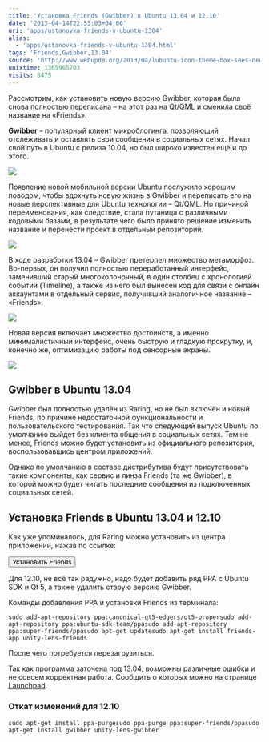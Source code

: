 ```yaml
---
title: 'Установка Friends (Gwibber) в Ubuntu 13.04 и 12.10'
date: '2013-04-14T22:55:03+04:00'
uri: 'apps/ustanovka-friends-v-ubuntu-1304'
alias: 
  - 'apps/ustanovka-friends-v-ubuntu-1304.html'
tags: 'Friends,Gwibber,13.04'
source: 'http://www.webupd8.org/2013/04/lubuntu-icon-theme-box-sees-new-release.html'
unixtime: 1365965703
visits: 8475
---
```

Рассмотрим, как установить новую версию Gwibber, которая была снова полностью переписана – на этот раз на Qt/QML и сменила своё название на «Friends».

**Gwibber** – популярный клиент микроблогинга, позволяющий отслеживать и оставлять свои сообщения в социальных сетях. Начал свой путь в Ubuntu c релиза 10.04, но был широко известен ещё и до этого.

[![](img/2013/04/14/22-00/friends-2-8649678594-o.jpg)](img/2013/04/14/22-00/friends-2-8649678594-o.jpg)

Появление новой мобильной версии Ubuntu послужило хорошим поводом, чтобы вдохнуть новую жизнь в Gwibber и переписать его на новые перспективные для Ubuntu технологии – Qt/QML. Но причиной переименования, как следствие, стала путаница с различными кодовыми базами, в результате чего было принято решение изменить название и перенести проект в отдельный репозиторий.

[![](img/2013/04/14/22-00/friends-3-8648574921-o.jpg)](img/2013/04/14/22-00/friends-3-8648574921-o.jpg)

В ходе разработки 13.04 – Gwibber претерпел множество метаморфоз. Во-первых, он получил полностью переработанный интерфейс, заменивший старый многоколоночный, в один столбец с хронологией событий (Timeline), а также из него был вынесен код для связи с онлайн аккаунтами в отдельный сервис, получивший аналогичное название – «Friends».

[![](img/2013/04/14/22-00/friends-1-8649679014-o.jpg)](img/2013/04/14/22-00/friends-1-8649679014-o.jpg)

Новая версия включает множество достоинств, а именно минималистичный интерфейс, очень быструю и гладкую прокрутку, и, конечно же, оптимизацию работы под сенсорные экраны.

[![](img/2013/04/14/22-00/friends-1-8649678844-o.jpg)](img/2013/04/14/22-00/friends-1-8649678844-o.jpg)

## Gwibber в Ubuntu 13.04

Gwibber был полностью удалён из Raring, но не был включён и новый Friends, по причине недостаточной функциональности и пользовательского тестирования. Так что следующий выпуск Ubuntu по умолчанию выйдет без клиента общения в социальных сетях. Тем не менее, Friends можно будет установить из официального репозитория, воспользовавшись центром приложений.

Однако по умолчанию в составе дистрибутива будут присутствовать такие компоненты, как сервис и линза Friends (та же Gwibber), в которой можно будет читать последние сообщения из подключенных социальных сетей.

## Установка Friends в Ubuntu 13.04 и 12.10

Как уже упоминалось, для Raring можно установить из центра приложений, нажав по ссылке:

[<button>Установить Friends</button>](apt://friends-app)

Для 12.10, не всё так радужно, надо будет добавить ряд PPA с Ubuntu SDK и Qt 5, а также удалить старую версию Gwibber.

Команды добавления PPA и установки Friends из терминала:

```
sudo add-apt-repository ppa:canonical-qt5-edgers/qt5-propersudo add-apt-repository ppa:ubuntu-sdk-team/ppasudo add-apt-repository ppa:super-friends/ppasudo apt-get updatesudo apt-get install friends-app unity-lens-friends
```

После чего потребуется перезагрузиться.

Так как программа заточена под 13.04, возможны различные ошибки и не совсем корректная работа. Cообщить о которых можно на странице [Launchpad](https://bugs.launchpad.net/friends).

### Откат изменений для 12.10

```
sudo apt-get install ppa-purgesudo ppa-purge ppa:super-friends/ppasudo apt-get install gwibber unity-lens-gwibber
```
